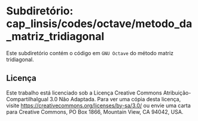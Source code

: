 # Subdiretório: cap_linsis/codes/octave/metodo_da_matriz_tridiagonal

Este subdiretório contém o código em `GNU Octave` do método matriz tridiagonal.

## Licença
Este trabalho está licenciado sob a Licença Creative Commons Atribuição-CompartilhaIgual 3.0 Não Adaptada. Para ver uma cópia desta licença, visite https://creativecommons.org/licenses/by-sa/3.0/ ou envie uma carta para Creative Commons, PO Box 1866, Mountain View, CA 94042, USA.
